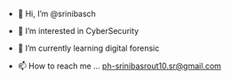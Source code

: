 - 👋 Hi, I’m @srinibasch
- 👀 I’m interested in CyberSecurity
- 🌱 I’m currently learning digital forensic

- 📫 How to reach me ... ph-srinibasrout10.sr@gmail.com

<!---
srinibasch/srinibasch is a ✨ special ✨ repository because its `README.md` (this file) appears on your GitHub profile.
You can click the Preview link to take a look at your changes.
--->

